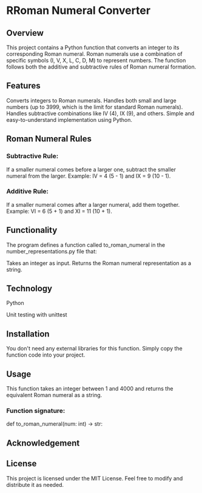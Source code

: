 # RRoman Numeral Converter

## Overview

This project contains a Python function that converts an integer to its corresponding Roman numeral. Roman numerals use a combination of specific symbols (I, V, X, L, C, D, M) to represent numbers. The function follows both the additive and subtractive rules of Roman numeral formation.

## Features

Converts integers to Roman numerals.
Handles both small and large numbers (up to 3999, which is the limit for standard Roman numerals).
Handles subtractive combinations like IV (4), IX (9), and others.
Simple and easy-to-understand implementation using Python.

## Roman Numeral Rules

### Subtractive Rule:
If a smaller numeral comes before a larger one, subtract the smaller numeral from the larger.
Example: IV = 4 (5 - 1) and IX = 9 (10 - 1).

### Additive Rule:
If a smaller numeral comes after a larger numeral, add them together.
Example: VI = 6 (5 + 1) and XI = 11 (10 + 1).

## Functionality 

The program defines a function called to_roman_numeral in the number_representations.py file that:

Takes an integer as input.
Returns the Roman numeral representation as a string.

## Technology

Python

Unit testing with unittest

## Installation

You don't need any external libraries for this function. Simply copy the function code into your project.

## Usage

This function takes an integer between 1 and 4000 and returns the equivalent Roman numeral as a string.

### Function signature:
def to_roman_numeral(num: int) -> str:

## Acknowledgement 

## License

This project is licensed under the MIT License. Feel free to modify and distribute it as needed.
